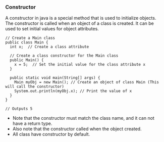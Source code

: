 ### Constructor
A constructor in java is a special method that is used to initialize objects. The constructor is called when an object of a class is created. It can be used to set initial values for object attributes.
```
// Create a Main class
public class Main {
  int x;  // Create a class attribute

  // Create a class constructor for the Main class
  public Main() {
    x = 5;  // Set the initial value for the class attribute x
  }

  public static void main(String[] args) {
    Main myObj = new Main(); // Create an object of class Main (This will call the constructor)
    System.out.println(myObj.x); // Print the value of x
  }
}

// Outputs 5
```

* Note that the constructor must match the class name, and it can not have a return type.
* Also note that the constructor called when  the object created.
* All class have constructor by default.

